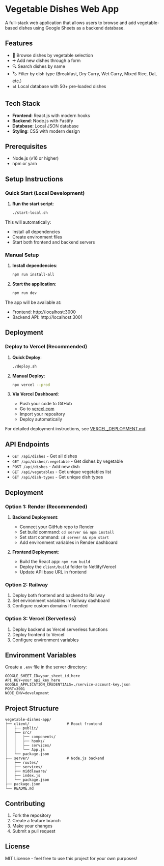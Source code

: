 # Vegetable Dishes Web App

A full-stack web application that allows users to browse and add vegetable-based dishes using Google Sheets as a backend database.

## Features

- 🥬 Browse dishes by vegetable selection
- ➕ Add new dishes through a form
- 🔍 Search dishes by name
- 🏷️ Filter by dish type (Breakfast, Dry Curry, Wet Curry, Mixed Rice, Dal, etc.)
- 📊 Local database with 50+ pre-loaded dishes

## Tech Stack

- **Frontend**: React.js with modern hooks
- **Backend**: Node.js with Fastify
- **Database**: Local JSON database
- **Styling**: CSS with modern design

## Prerequisites

- Node.js (v16 or higher)
- npm or yarn

## Setup Instructions

### Quick Start (Local Development)

1. **Run the start script**:
   ```bash
   ./start-local.sh
   ```

This will automatically:
- Install all dependencies
- Create environment files
- Start both frontend and backend servers

### Manual Setup

1. **Install dependencies**:
   ```bash
   npm run install-all
   ```

2. **Start the application**:
   ```bash
   npm run dev
   ```

The app will be available at:
- Frontend: http://localhost:3000
- Backend API: http://localhost:3001

## Deployment

### Deploy to Vercel (Recommended)

1. **Quick Deploy**:
   ```bash
   ./deploy.sh
   ```

2. **Manual Deploy**:
   ```bash
   npx vercel --prod
   ```

3. **Via Vercel Dashboard**:
   - Push your code to GitHub
   - Go to [vercel.com](https://vercel.com)
   - Import your repository
   - Deploy automatically

For detailed deployment instructions, see [VERCEL_DEPLOYMENT.md](VERCEL_DEPLOYMENT.md).

## API Endpoints

- `GET /api/dishes` - Get all dishes
- `GET /api/dishes/:vegetable` - Get dishes by vegetable
- `POST /api/dishes` - Add new dish
- `GET /api/vegetables` - Get unique vegetables list
- `GET /api/dish-types` - Get unique dish types

## Deployment

### Option 1: Render (Recommended)

1. **Backend Deployment**:
   - Connect your GitHub repo to Render
   - Set build command: `cd server && npm install`
   - Set start command: `cd server && npm start`
   - Add environment variables in Render dashboard

2. **Frontend Deployment**:
   - Build the React app: `npm run build`
   - Deploy the `client/build` folder to Netlify/Vercel
   - Update API base URL in frontend

### Option 2: Railway

1. Deploy both frontend and backend to Railway
2. Set environment variables in Railway dashboard
3. Configure custom domains if needed

### Option 3: Vercel (Serverless)

1. Deploy backend as Vercel serverless functions
2. Deploy frontend to Vercel
3. Configure environment variables

## Environment Variables

Create a `.env` file in the server directory:

```env
GOOGLE_SHEET_ID=your_sheet_id_here
API_KEY=your_api_key_here
GOOGLE_APPLICATION_CREDENTIALS=./service-account-key.json
PORT=3001
NODE_ENV=development
```

## Project Structure

```
vegetable-dishes-app/
├── client/                 # React frontend
│   ├── public/
│   ├── src/
│   │   ├── components/
│   │   ├── hooks/
│   │   ├── services/
│   │   └── App.js
│   └── package.json
├── server/                 # Node.js backend
│   ├── routes/
│   ├── services/
│   ├── middleware/
│   ├── index.js
│   └── package.json
├── package.json
└── README.md
```

## Contributing

1. Fork the repository
2. Create a feature branch
3. Make your changes
4. Submit a pull request

## License

MIT License - feel free to use this project for your own purposes!

